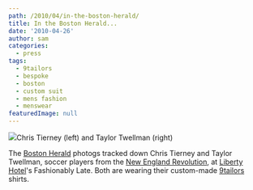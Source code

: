 ```yaml
---
path: /2010/04/in-the-boston-herald/
title: In the Boston Herald...
date: '2010-04-26'
author: sam
categories:
  - press
tags:
  - 9tailors
  - bespoke
  - boston
  - custom suit
  - mens fashion
  - menswear
featuredImage: null
---
```

[![](http://multimedia.heraldinteractive.com/images/20100424/ad4191_Twel_04252010.jpg)](http://multimedia.heraldinteractive.com/images/20100424/ad4191_Twel_04252010.jpg)Chris Tierney (left) and Taylor Twellman (right)

The [Boston Herald](http://bostonherald.com/track/inside_track/view.bg?articleid=1249862&format=comments#CommentsArea) photogs tracked down Chris Tierney and Taylor Twellman, soccer players from the [New England Revolution](http://www.revolutionsoccer.net/index.cfm), at [Liberty Hotel](http://libertyhotel.com/)'s Fashionably Late. Both are wearing their custom-made [9tailors](http://9tailors.com/) shirts.